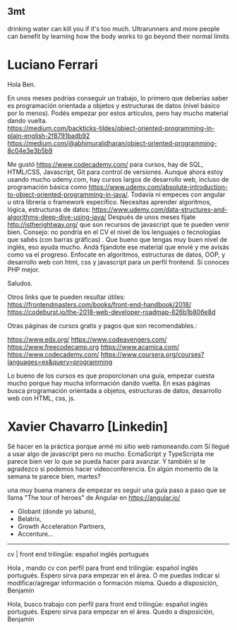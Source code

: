 ## 3mt
drinking water can kill you if it's too much. Ultrarunners and more people can benefit by learning how the body works to go beyond their normal limits

# Luciano Ferrari

Hola Ben. 

En unos meses podrías conseguir un trabajo, lo primero que deberías saber es programación orientada a objetos y estructuras de datos (nivel básico por lo menos). Podés empezar por estos artículos, pero hay mucho material dando vuelta.  
https://medium.com/backticks-tildes/object-oriented-programming-in-plain-english-2f8791badb92
 https://medium.com/@abhimuralidharan/object-oriented-programming-8c04e3e3b5b9

Me gustó https://www.codecademy.com/ para cursos, hay de SQL, HTML/CSS, Javascript, Git para control de versiones.  Aunque ahora estoy usando mucho udemy.com, hay cursos largos de desarrollo web, incluso de programación básica como https://www.udemy.com/absolute-introduction-to-object-oriented-programming-in-java/. 
Todavía ni empeces con angular u otra librería o framework específico. Necesitas aprender algoritmos, lógica, estructuras de datos:
https://www.udemy.com/data-structures-and-algorithms-deep-dive-using-java/
Después de unos meses fijate 
http://jstherightway.org/
que son recursos de javascript que te pueden venir bien. 
Consejo: no pondría en el CV el nivel de los lenguajes o tecnologías que sabés (con barras gráficas) . Que bueno que tengas muy buen nivel de inglés, eso ayuda mucho. Andá fijandote ese material que envié y me avisás como va el progreso. Enfocate en algoritmos, estructuras de datos, OOP, y desarrollo web con html, css y javascript para un perfil frontend. Si conoces PHP mejor.

Saludos.

Otros links que te pueden resultar útiles:
https://frontendmasters.com/books/front-end-handbook/2018/
https://codeburst.io/the-2018-web-developer-roadmap-826b1b806e8d

Otras páginas de cursos gratis y pagos que son recomendables.:

https://www.edx.org/
https://www.codeavengers.com/
https://www.freecodecamp.org
https://www.acamica.com/
https://www.codecademy.com/
https://www.coursera.org/courses?languages=es&query=programming

Lo bueno de los cursos es que proporcionan una guía, empezar cuesta mucho porque hay mucha información dando vuelta.  En esas páginas busca programación orientada a objetos, estructuras de datos, desarrollo web con HTML, css, js. 


# Xavier Chavarro [Linkedin]

Sé hacer en la práctica porque armé mi sitio web ramoneando.com Sí llegué a usar algo de javascript pero no mucho. EcmaScript y TypeScripta me parece bien ver lo que se pueda hacer para avanzar. Y también sí te agradezco si podemos hacer videoconferencia. En algún momento de la semana te parece bien, martes? 

una muy buena manera de empezar es seguir una guía paso a paso que se llama "The tour of heroes" de Angular en
https://angular.io/

- Globant (donde yo laburo),
- Belatrix,
- Growth Acceleration Partners,
- Accenture...

******

cv | front end trilingüe: español inglés portugués

Hola ,
mando cv con perfil para front end trilingüe: español inglés portugués.
Espero sirva para empezar en el área. O me puedas indicar si modificar/agregar información o formación misma.
Quedo a disposición,
Benjamín

Hola, busco trabajo con perfil para front end trilingüe: español inglés portugués. Espero sirva para empezar en el área. Quedo a disposición, Benjamín

